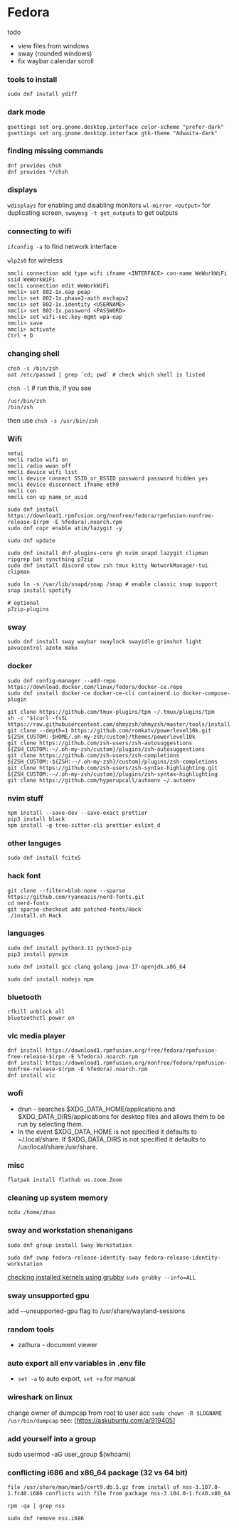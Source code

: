 # Fedora

todo

- view files from windows
- sway (rounded windows)
- fix waybar calendar scroll

### tools to install

`sudo dnf install ydiff`

### dark mode

```
gsettings set org.gnome.desktop.interface color-scheme "prefer-dark"
gsettings set org.gnome.desktop.interface gtk-theme "Adwaita-dark"
```

### finding missing commands

```
dnf provides chsh
dnf provides */chsh
```

### displays

`wdisplays` for enabling and disabling monitors
`wl-mirror <output>` for duplicating screen, `swaymsg -t get_outputs` to get outputs

### connecting to wifi

`ifconfig -a` to find network interface

`wlp2s0` for wireless

```
nmcli connection add type wifi ifname <INTERFACE> con-name WeWorkWiFi ssid WeWorkWiFi
nmcli connection edit WeWorkWiFi
nmcli> set 802-1x.eap peap
nmcli> set 802-1x.phase2-auth mschapv2
nmcli> set 802-1x.identity <USERNAME>
nmcli> set 802-1x.password <PASSWORD>
nmcli> set wifi-sec.key-mgmt wpa-eap
nmcli> save
nmcli> activate
Ctrl + D
```

### changing shell

```
chsh -s /bin/zsh
oat /etc/passwd | grep `cd; pwd` # check which shell is listed
```

`chsh -l` # run this, if you see

```
/usr/bin/zsh
/bin/zsh
```

then use `chsh -s /usr/bin/zsh`

### Wifi

```
nmtui
nmcli radio wifi on
nmcli radio wwan off
nmcli device wifi list
nmcli device connect SSID_or_BSSID password password hidden yes
nmcli device disconnect ifname eth0
nmcli con
nmcli con up name_or_uuid
```

```
sudo dnf install https://download1.rpmfusion.org/nonfree/fedora/rpmfusion-nonfree-release-$(rpm -E %fedora).noarch.rpm
sudo dnf copr enable atim/lazygit -y

sudo dnf update

sudo dnf install dnf-plugins-core gh nvim snapd lazygit clipman ripgrep bat syncthing p7zip
sudo dnf install discord stow zsh tmux kitty NetworkManager-tui clipman

sudo ln -s /var/lib/snapd/snap /snap # enable classic snap support
snap install spotify

# optional
p7zip-plugins
```

### sway

```
sudo dnf install sway waybar swaylock swayidle grimshot light pavucontrol azote mako
```

### docker

```
sudo dnf config-manager --add-repo https://download.docker.com/linux/fedora/docker-ce.repo
sudo dnf install docker-ce docker-ce-cli containerd.io docker-compose-plugin
```

```
git clone https://github.com/tmux-plugins/tpm ~/.tmux/plugins/tpm
sh -c "$(curl -fsSL https://raw.githubusercontent.com/ohmyzsh/ohmyzsh/master/tools/install.sh)"
git clone --depth=1 https://github.com/romkatv/powerlevel10k.git ${ZSH_CUSTOM:-$HOME/.oh-my-zsh/custom}/themes/powerlevel10k
git clone https://github.com/zsh-users/zsh-autosuggestions ${ZSH_CUSTOM:-~/.oh-my-zsh/custom}/plugins/zsh-autosuggestions
git clone https://github.com/zsh-users/zsh-completions ${ZSH_CUSTOM:-${ZSH:-~/.oh-my-zsh}/custom}/plugins/zsh-completions
git clone https://github.com/zsh-users/zsh-syntax-highlighting.git ${ZSH_CUSTOM:-~/.oh-my-zsh/custom}/plugins/zsh-syntax-highlighting
git clone https://github.com/hyperupcall/autoenv ~/.autoenv
```

### nvim stuff

```
npm install --save-dev --save-exact prettier
pip3 install black
npm install -g tree-sitter-cli prettier eslint_d
```

### other languges

`sudo dnf install fcitx5`

### hack font

```
git clone --filter=blob:none --sparse https://github.com/ryanoasis/nerd-fonts.git
cd nerd-fonts
git sparse-checkout add patched-fonts/Hack
./install.sh Hack
```

### languages

```
sudo dnf install python3.11 python3-pip
pip3 install pynvim

sudo dnf install gcc clang golang java-17-openjdk.x86_64

sudo dnf install nodejs npm
```

### bluetooth

```
rfkill unblock all
bluetoothctl power on
```

### vlc media player

```
dnf install https://download1.rpmfusion.org/free/fedora/rpmfusion-free-release-$(rpm -E %fedora).noarch.rpm
dnf install https://download1.rpmfusion.org/nonfree/fedora/rpmfusion-nonfree-release-$(rpm -E %fedora).noarch.rpm
dnf install vlc
```

### wofi

- drun - searches $XDG_DATA_HOME/applications and $XDG_DATA_DIRS/applications for desktop files and allows them to be run by selecting them.
- In the event $XDG_DATA_HOME is not specified it defaults to ~/.local/share. If $XDG_DATA_DIRS is not specified it defaults to /usr/local/share:/usr/share.

### misc

```
flatpak install flathub us.zoom.Zoom
```

### cleaning up system memory

`ncdu /home/zhao`

### sway and workstation shenanigans

`sudo dnf group install Sway Workstation`

`sudo dnf swap fedora-release-identity-sway fedora-release-identity-workstation`

[checking installed kernels using grubby](https://www.baeldung.com/linux/grub-menu-management)
`sudo grubby --info=ALL`

### sway unsupported gpu

add --unsupported-gpu flag to /usr/share/wayland-sessions

### random tools

- zathura - document viewer

### auto export all env variables in .env file

- `set -a` to auto export, `set +a` for manual

### wireshark on linux

change owner of dumpcap from root to user acc `sudo chown -R $LOGNAME /usr/bin/dumpcap` see: [https://askubuntu.com/a/919405]

### add yourself into a group

sudo usermod -aG user_group $(whoami)

### conflicting i686 and x86_64 package (32 vs 64 bit)

`file /usr/share/man/man5/cert9.db.5.gz from install of nss-3.107.0-1.fc40.i686 conflicts with file from package nss-3.104.0-1.fc40.x86_64`

`rpm -qa | grep nss`

`sudo dnf remove nss.i686`
